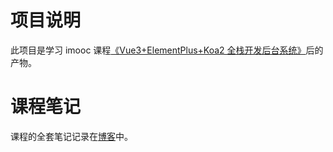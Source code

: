 # 项目说明

此项目是学习 imooc 课程[《Vue3+ElementPlus+Koa2 全栈开发后台系统》](https://coding.imooc.com/class/chapter/502.html)后的产物。

# 课程笔记

课程的全套笔记记录在[博客](https://male_eagle.gitee.io/blog/vue/project/01)中。
